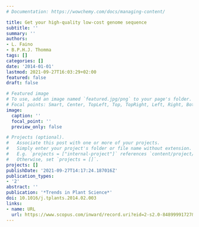 ```yaml
---
# Documentation: https://wowchemy.com/docs/managing-content/

title: Get your high-quality low-cost genome sequence
subtitle: ''
summary: ''
authors:
- L. Faino
- B.P.H.J. Thomma
tags: []
categories: []
date: '2014-01-01'
lastmod: 2021-09-27T16:03:29+02:00
featured: false
draft: false

# Featured image
# To use, add an image named `featured.jpg/png` to your page's folder.
# Focal points: Smart, Center, TopLeft, Top, TopRight, Left, Right, BottomLeft, Bottom, BottomRight.
image:
  caption: ''
  focal_point: ''
  preview_only: false

# Projects (optional).
#   Associate this post with one or more of your projects.
#   Simply enter your project's folder or file name without extension.
#   E.g. `projects = ["internal-project"]` references `content/project/deep-learning/index.md`.
#   Otherwise, set `projects = []`.
projects: []
publishDate: '2021-09-27T14:17:24.187016Z'
publication_types:
- '2'
abstract: ''
publication: '*Trends in Plant Science*'
doi: 10.1016/j.tplants.2014.02.003
links:
- name: URL
  url: https://www.scopus.com/inward/record.uri?eid=2-s2.0-84899991727&doi=10.1016%2fj.tplants.2014.02.003&partnerID=40&md5=42a96262fbcd9149de0865dc6ca47673
---
```


